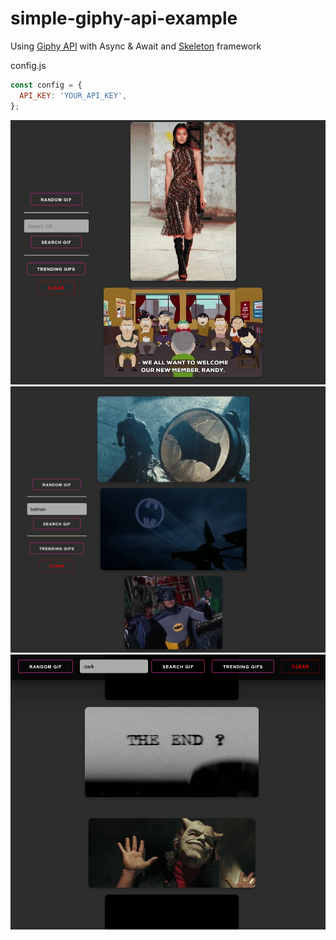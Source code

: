 # simple-giphy-api-example

Using [Giphy API](https://developers.giphy.com/docs/api/) with Async & Await and [Skeleton](http://getskeleton.com/) framework

config.js

```javascript
const config = {
  API_KEY: 'YOUR_API_KEY',
};
```
![ss1](https://github.com/realsarius/simple-giphy-api-example/blob/main/s1.png?raw=true)
![ss2](https://github.com/realsarius/simple-giphy-api-example/blob/main/s2.png?raw=true)
![ss3](https://raw.githubusercontent.com/realsarius/simple-giphy-api-example/1f8079dfee428dccbc15ed477f0c0b6358280f8e/s3.png)
